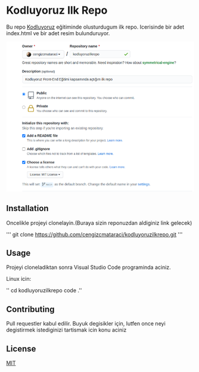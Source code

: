 # Kodluyoruz Ilk Repo
Bu repo [Kodluyoruz](https://app.patika.dev/courses/git/odev1) eğitiminde olusturdugum ilk repo. Icerisinde bir adet index.html ve bir adet resim bulunduruyor.

![odev fotosu](odev1.png)

## Installation

Oncelikle projeyi clonelayin.(Buraya sizin reponuzdan aldiginiz link gelecek)

'''
 git clone https://github.com/cengizcmataraci/kodluyoruzilkrepo.git 
 '''

## Usage

Projeyi cloneladiktan sonra Visual Studio Code programinda aciniz.

Linux icin:

'' cd kodluyoruzilkrepo
   code .''

## Contributing

Pull requestler kabul edilir. Buyuk degisikler için, lutfen once neyi degistirmek istediginizi tartismak icin konu aciniz

## License 

[MIT](https://choosealicense.com/licenses/mit/)


